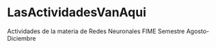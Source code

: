 # LasActividadesVanAqui
Actividades de la materia de Redes Neuronales FIME Semestre Agosto-Diciembre
